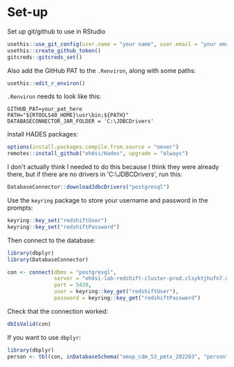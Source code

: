
# Set-up

Set up git/github to use in RStudio
```r
usethis::use_git_config(user.name = "your name", user.email = "your email")
usethis::create_github_token()
gitcreds::gitcreds_set()
```
Also add the GitHub PAT to the `.Renviron`, along with some paths:
```r
usethis::edit_r_environ()
```
`.Renviron` needs to look like this:
```
GITHUB_PAT=your_pat_here
PATH="${RTOOLS40_HOME}\usr\bin;${PATH}"
DATABASECONNECTOR_JAR_FOLDER = 'C:\JDBCDrivers'
```
Install HADES packages:
```r
options(install.packages.compile.from.source = "never")
remotes::install_github("ohdsi/Hades", upgrade = "always")
```
I don't actually think I needed to do this because I think they were already there, but if there are no drivers in 'C:\JDBCDrivers', run this:
```r
DatabaseConnector::downloadJdbcDrivers("postgresql")
```
Use the `keyring` package to store your username and password in the prompts:
```r
keyring::key_set("redshiftUser")
keyring::key_set("redshiftPassword")
```
Then connect to the database:
```r
library(dbplyr)
library(DatabaseConnector)

con <- connect(dbms = "postgresql",
               server = "ohdsi-lab-redshift-cluster-prod.clsyktjhufn7.us-east-1.redshift.amazonaws.com/ohdsi_lab",
               port = 5439,
               user = keyring::key_get("redshiftUser"),
               password = keyring::key_get("redshiftPassword")
```
Check that the connection worked:
```r
dbIsValid(con)
```
If you want to use `dbplyr`:
```r
library(dbplyr)
person <- tbl(con, inDatabaseSchema("omop_cdm_53_pmtx_202203", "person"))
```